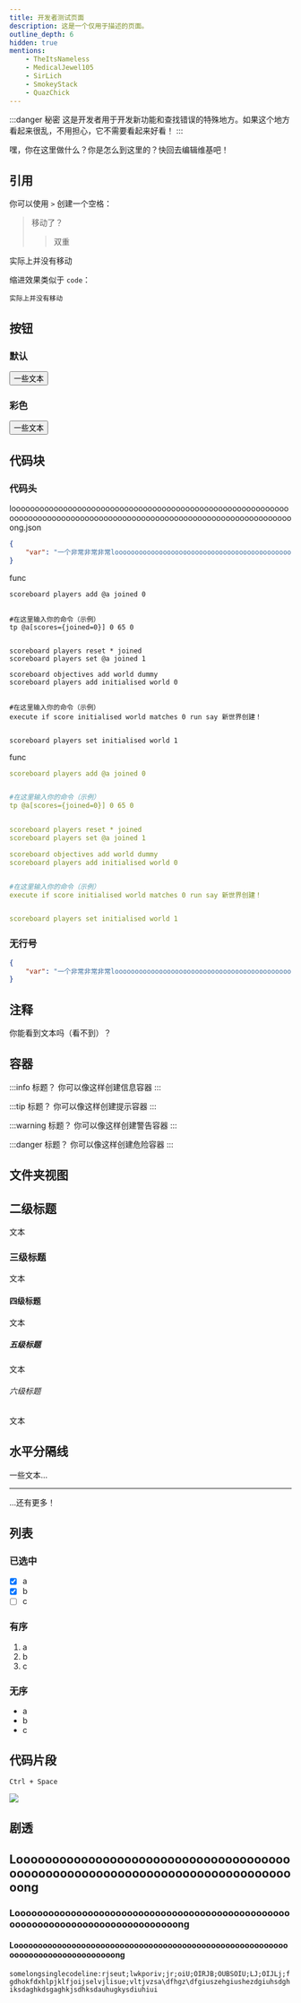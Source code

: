 ```yaml
---
title: 开发者测试页面
description: 这是一个仅用于描述的页面。
outline_depth: 6
hidden: true
mentions:
    - TheItsNameless
    - MedicalJewel105
    - SirLich
    - SmokeyStack
    - QuazChick
---
```


:::danger 秘密
这是开发者用于开发新功能和查找错误的特殊地方。如果这个地方看起来很乱，不用担心，它不需要看起来好看！
:::

嘿，你在这里做什么？你是怎么到这里的？快回去编辑维基吧！

## 引用

你可以使用 `>` 创建一个空格：

> 移动了？
>
> > 双重

实际上并没有移动

缩进效果类似于 `code`：

    实际上并没有移动

## 按钮

### 默认

<Button link="#buttons">一些文本</Button>

### 彩色

<Button link="#buttons" color="red">
    一些文本
</Button>

## 代码块

### 代码头

<CodeHeader>
    loooooooooooooooooooooooooooooooooooooooooooooooooooooooooooooooooooooooooooooooooooooooooooooooooooooooooooooooooooooooong.json
</CodeHeader>

```json
{
    "var": "一个非常非常非常looooooooooooooooooooooooooooooooooooooooooooooooooooooooooooooooooooooooooooooooooooooooooooooooooooooooooooooooooooooo长的值"
}
```

<CodeHeader>
    func
</CodeHeader>

```mcfunction
scoreboard players add @a joined 0


#在这里输入你的命令（示例）
tp @a[scores={joined=0}] 0 65 0


scoreboard players reset * joined
scoreboard players set @a joined 1

scoreboard objectives add world dummy
scoreboard players add initialised world 0


#在这里输入你的命令（示例）
execute if score initialised world matches 0 run say 新世界创建！


scoreboard players set initialised world 1
```

<CodeHeader>
    func
</CodeHeader>

```yaml
scoreboard players add @a joined 0


#在这里输入你的命令（示例）
tp @a[scores={joined=0}] 0 65 0


scoreboard players reset * joined
scoreboard players set @a joined 1

scoreboard objectives add world dummy
scoreboard players add initialised world 0


#在这里输入你的命令（示例）
execute if score initialised world matches 0 run say 新世界创建！


scoreboard players set initialised world 1
```

### 无行号

```json
{
    "var": "一个非常非常非常looooooooooooooooooooooooooooooooooooooooooooooooooooooooooooooooooooooooooooooooooooooooooooooooooooooooooooooooooooooo长的值"
}
```

## 注释

你能看到文本吗（看不到）？

<!-- 注释！👀 -->

## 容器

:::info 标题？
你可以像这样创建信息容器
:::

:::tip 标题？
你可以像这样创建提示容器
:::

:::warning 标题？
你可以像这样创建警告容器
:::

:::danger 标题？
你可以像这样创建危险容器
:::

## 文件夹视图

<FolderView :paths="[
    'path/to/folder/with/file.mcfunction',
    'path/to/file.json',
    'get/out/of/my/swamp.mcstructure'
]" />

## 二级标题

文本

### 三级标题

文本

#### 四级标题

文本

##### 五级标题

文本

###### 六级标题

文本

## 水平分隔线

一些文本...

---

...还有更多！

## 列表

### 已选中

-   [x] a
-   [x] b
-   [ ] c

### 有序

1. a
2. b
3. c

### 无序

-   a
-   b
-   c

## 代码片段

`Ctrl + Space`

![](./assets/images/contribute/snippets/snippets.png)

## 剧透

<Spoiler title="Looooooooooooooooooooooooooooooooooooooooooooooooooooooooooooooooooooooooooooooooooooooooooooooooooooooooooooooooooooooooooong Title">

## Looooooooooooooooooooooooooooooooooooooooooooooooooooooooooooooooooooooooooooooong

### Looooooooooooooooooooooooooooooooooooooooooooooooooooooooooooooooooooooooooooooong

#### Looooooooooooooooooooooooooooooooooooooooooooooooooooooooooooooooooooooooooooooong

`somelongsinglecodeline:rjseut;lwkporiv;jr;oiU;OIRJB;OUBSOIU;LJ;OIJLj;fgdhokfdxhlpjklfjoijselvjlisue;vltjvzsa\dfhgz\dfgiuszehgiushezdgiuhsdghiksdaghkdsgaghkjsdhksdauhugkysdiuhiui`

</Spoiler>